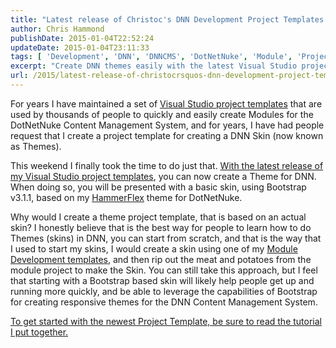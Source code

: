 ```yaml
---
title: "Latest release of Christoc's DNN Development Project Templates includes Themes!"
author: Chris Hammond
publishDate: 2015-01-04T22:52:24
updateDate: 2015-01-04T23:11:33
tags: [ 'Development', 'DNN', 'DNNCMS', 'DotNetNuke', 'Module', 'Project', 'Skin', 'Skinning', 'Template', 'Theme' ]
excerpt: "Create DNN themes easily with the latest Visual Studio project templates! Learn to develop responsive themes using Bootstrap v3.1.1 with this helpful tutorial."
url: /2015/latest-release-of-christocrsquos-dnn-development-project-templates-includes-themes  # Use the generated URL with year
---
```


For years I have maintained a set of <a href="https://store.dnnsoftware.com/home/product-details/dnn-visual-studio-project-templates?r=6dbcef43e10e47ad9eb6" target="_blank">Visual Studio project templates</a> that are used by thousands of people to quickly and easily create Modules for the DotNetNuke Content Management System, and for years, I have had people request that I create a project template for creating a DNN Skin (now known as Themes).
 
This weekend I finally took the time to do just that. <a href="https://store.dnnsoftware.com/home/product-details/dnn-visual-studio-project-templates?r=6dbcef43e10e47ad9eb6" target="_blank">With the latest release of my Visual Studio project templates</a>, you can now create a Theme for DNN. When doing so, you will be presented with a basic skin, using Bootstrap v3.1.1, based on my <a href="https://cjh.am/1mGBQby" target="_blank">HammerFlex</a> theme for DotNetNuke. 
 
Why would I create a theme project template, that is based on an actual skin? I honestly believe that is the best way for people to learn how to do Themes (skins) in DNN, you can start from scratch, and that is the way that I used to start my skins, I would create a skin using one of my <a href="https://www.christoc.com/Projects/Module-Development-Templates" target="_blank">Module Development templates</a>, and then rip out the meat and potatoes from the module project to make the Skin. You can still take this approach, but I feel that starting with a Bootstrap based skin will likely help people get up and running more quickly, and be able to leverage the capabilities of Bootstrap for creating responsive themes for the DNN Content Management System.
 
<a href="https://www.christoc.com/Tutorials/All-Tutorials/aid/8" target="_blank">To get started with the newest Project Template, be sure to read the tutorial I put together.</a>


